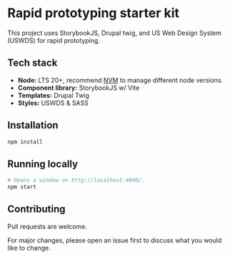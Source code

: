 # Rapid prototyping starter kit

This project uses StorybookJS, Drupal twig, and US Web Design System (USWDS) for rapid prototyping.

## Tech stack

- **Node:** LTS 20+, recommend [NVM](https://github.com/nvm-sh/nvm#installing-and-updating) to manage different node versions.
- **Component library:** StorybookJS w/ Vite
- **Templates:** Drupal Twig
- **Styles:** USWDS & SASS

## Installation

```zsh
npm install
```

## Running locally

```zsh
# Opens a window on http://localhost:4040/.
npm start
```

## Contributing

Pull requests are welcome.

For major changes, please open an issue first to discuss what you would like to change.
